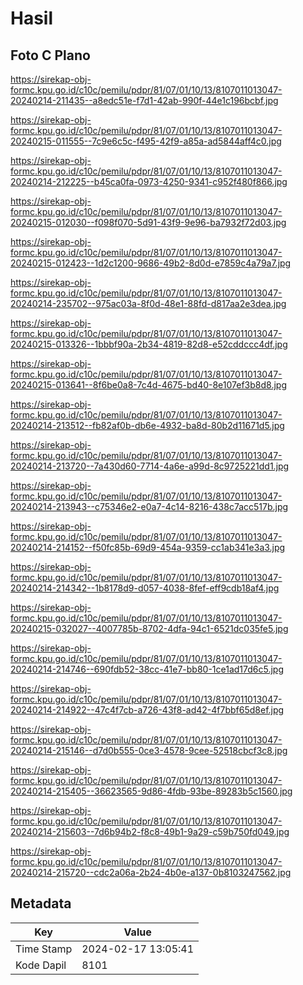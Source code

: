 # Hasil

## Foto C Plano

https://sirekap-obj-formc.kpu.go.id/c10c/pemilu/pdpr/81/07/01/10/13/8107011013047-20240214-211435--a8edc51e-f7d1-42ab-990f-44e1c196bcbf.jpg

https://sirekap-obj-formc.kpu.go.id/c10c/pemilu/pdpr/81/07/01/10/13/8107011013047-20240215-011555--7c9e6c5c-f495-42f9-a85a-ad5844aff4c0.jpg

https://sirekap-obj-formc.kpu.go.id/c10c/pemilu/pdpr/81/07/01/10/13/8107011013047-20240214-212225--b45ca0fa-0973-4250-9341-c952f480f866.jpg

https://sirekap-obj-formc.kpu.go.id/c10c/pemilu/pdpr/81/07/01/10/13/8107011013047-20240215-012030--f098f070-5d91-43f9-9e96-ba7932f72d03.jpg

https://sirekap-obj-formc.kpu.go.id/c10c/pemilu/pdpr/81/07/01/10/13/8107011013047-20240215-012423--1d2c1200-9686-49b2-8d0d-e7859c4a79a7.jpg

https://sirekap-obj-formc.kpu.go.id/c10c/pemilu/pdpr/81/07/01/10/13/8107011013047-20240214-235702--975ac03a-8f0d-48e1-88fd-d817aa2e3dea.jpg

https://sirekap-obj-formc.kpu.go.id/c10c/pemilu/pdpr/81/07/01/10/13/8107011013047-20240215-013326--1bbbf90a-2b34-4819-82d8-e52cddccc4df.jpg

https://sirekap-obj-formc.kpu.go.id/c10c/pemilu/pdpr/81/07/01/10/13/8107011013047-20240215-013641--8f6be0a8-7c4d-4675-bd40-8e107ef3b8d8.jpg

https://sirekap-obj-formc.kpu.go.id/c10c/pemilu/pdpr/81/07/01/10/13/8107011013047-20240214-213512--fb82af0b-db6e-4932-ba8d-80b2d11671d5.jpg

https://sirekap-obj-formc.kpu.go.id/c10c/pemilu/pdpr/81/07/01/10/13/8107011013047-20240214-213720--7a430d60-7714-4a6e-a99d-8c9725221dd1.jpg

https://sirekap-obj-formc.kpu.go.id/c10c/pemilu/pdpr/81/07/01/10/13/8107011013047-20240214-213943--c75346e2-e0a7-4c14-8216-438c7acc517b.jpg

https://sirekap-obj-formc.kpu.go.id/c10c/pemilu/pdpr/81/07/01/10/13/8107011013047-20240214-214152--f50fc85b-69d9-454a-9359-cc1ab341e3a3.jpg

https://sirekap-obj-formc.kpu.go.id/c10c/pemilu/pdpr/81/07/01/10/13/8107011013047-20240214-214342--1b8178d9-d057-4038-8fef-eff9cdb18af4.jpg

https://sirekap-obj-formc.kpu.go.id/c10c/pemilu/pdpr/81/07/01/10/13/8107011013047-20240215-032027--4007785b-8702-4dfa-94c1-6521dc035fe5.jpg

https://sirekap-obj-formc.kpu.go.id/c10c/pemilu/pdpr/81/07/01/10/13/8107011013047-20240214-214746--690fdb52-38cc-41e7-bb80-1ce1ad17d6c5.jpg

https://sirekap-obj-formc.kpu.go.id/c10c/pemilu/pdpr/81/07/01/10/13/8107011013047-20240214-214922--47c4f7cb-a726-43f8-ad42-4f7bbf65d8ef.jpg

https://sirekap-obj-formc.kpu.go.id/c10c/pemilu/pdpr/81/07/01/10/13/8107011013047-20240214-215146--d7d0b555-0ce3-4578-9cee-52518cbcf3c8.jpg

https://sirekap-obj-formc.kpu.go.id/c10c/pemilu/pdpr/81/07/01/10/13/8107011013047-20240214-215405--36623565-9d86-4fdb-93be-89283b5c1560.jpg

https://sirekap-obj-formc.kpu.go.id/c10c/pemilu/pdpr/81/07/01/10/13/8107011013047-20240214-215603--7d6b94b2-f8c8-49b1-9a29-c59b750fd049.jpg

https://sirekap-obj-formc.kpu.go.id/c10c/pemilu/pdpr/81/07/01/10/13/8107011013047-20240214-215720--cdc2a06a-2b24-4b0e-a137-0b8103247562.jpg


## Metadata

| Key        | Value               |
| ---------- | ------------------- |
| Time Stamp | 2024-02-17 13:05:41 |
| Kode Dapil | 8101                |



